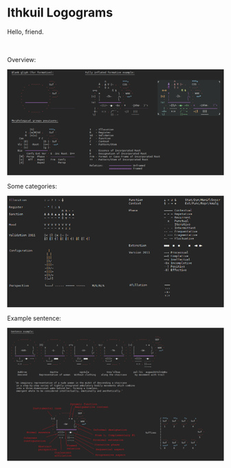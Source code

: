 # Ithkuil Logograms

Hello, friend.
<br/>
<br/>
<br/>

Overview:

<img src="https://github.com/EngAvr/Ithkuil/blob/master/Ver_01_CircleStyle/04_Overall_w_Color.bmp?raw=True" width="800">

Some categories:

<img src="https://github.com/EngAvr/Ithkuil/blob/master/Ver_01_CircleStyle/03_Some_categories.bmp?raw=True" width="800">

Example sentence:

<img src="https://github.com/EngAvr/Ithkuil/blob/master/Ver_01_CircleStyle/01_Sentence.bmp?raw=True" width="800">


